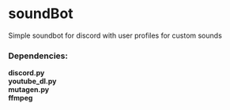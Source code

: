 # soundBot
Simple soundbot for discord with user profiles for custom sounds
<h3>Dependencies:</h3>

<b>discord.py<br>
youtube_dl.py<br>
mutagen.py<br>
ffmpeg</b>
